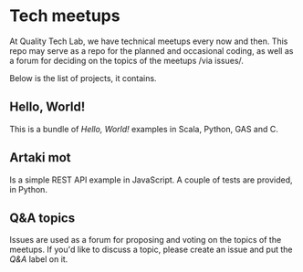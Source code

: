 # Tech meetups

At Quality Tech Lab, we have technical meetups every now and then. This repo may serve as a repo for the planned and occasional coding, as well as a forum for deciding on the topics of the meetups /via issues/.

Below is the list of projects, it contains.

## Hello, World!

This is a bundle of _Hello, World!_ examples in Scala, Python, GAS and C.

## Artaki mot

Is a simple REST API example in JavaScript. A couple of tests are provided, in Python. 

## Q&A topics

Issues are used as a forum for proposing and voting on the topics of the meetups. If you'd like to discuss a topic, please create an issue and put the _Q&A_ label on it.
